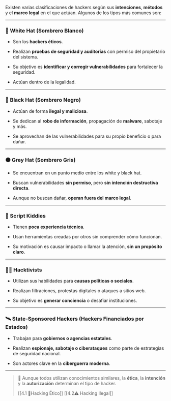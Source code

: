 Existen varias clasificaciones de hackers según sus **intenciones**, **métodos** y el **marco legal** en el que actúan. Algunos de los tipos más comunes son:

---

### 🤍 White Hat (Sombrero Blanco)

- Son los **hackers éticos**.
    
- Realizan **pruebas de seguridad y auditorías** con permiso del propietario del sistema.
    
- Su objetivo es **identificar y corregir vulnerabilidades** para fortalecer la seguridad.
    
- Actúan dentro de la legalidad.
    

---

### 🖤 Black Hat (Sombrero Negro)

- Actúan de forma **ilegal y maliciosa**.
    
- Se dedican al **robo de información**, propagación de **malware**, sabotaje y más.
    
- Se aprovechan de las vulnerabilidades para su propio beneficio o para dañar.
    

---

### ⚫ Grey Hat (Sombrero Gris)

- Se encuentran en un punto medio entre los white y black hat.
    
- Buscan vulnerabilidades **sin permiso**, pero **sin intención destructiva directa**.
    
- Aunque no buscan dañar, **operan fuera del marco legal**.
    

---

### 👶 Script Kiddies

- Tienen **poca experiencia técnica**.
    
- Usan herramientas creadas por otros sin comprender cómo funcionan.
    
- Su motivación es causar impacto o llamar la atención, **sin un propósito claro**.
    

---

### 🧑‍💻 Hacktivists

- Utilizan sus habilidades para **causas políticas o sociales**.
    
- Realizan filtraciones, protestas digitales o ataques a sitios web.
    
- Su objetivo es **generar conciencia** o desafiar instituciones.
    

---

### 🛰️ State-Sponsored Hackers (Hackers Financiados por Estados)

- Trabajan para **gobiernos o agencias estatales**.
    
- Realizan **espionaje, sabotaje o ciberataques** como parte de estrategias de seguridad nacional.
    
- Son actores clave en la **ciberguerra moderna**.
    

---

> 🎯 Aunque todos utilizan conocimientos similares, la **ética**, la **intención** y la **autorización** determinan el tipo de hacker.
> 
> [[4.1 🧠Hacking Ético]]
> [[4.2⚠️ Hacking Ilegal]]
